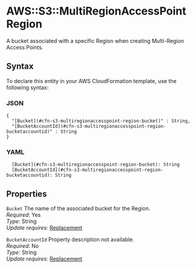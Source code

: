 # AWS::S3::MultiRegionAccessPoint Region<a name="aws-properties-s3-multiregionaccesspoint-region"></a>

A bucket associated with a specific Region when creating Multi\-Region Access Points\.

## Syntax<a name="aws-properties-s3-multiregionaccesspoint-region-syntax"></a>

To declare this entity in your AWS CloudFormation template, use the following syntax:

### JSON<a name="aws-properties-s3-multiregionaccesspoint-region-syntax.json"></a>

```
{
  "[Bucket](#cfn-s3-multiregionaccesspoint-region-bucket)" : String,
  "[BucketAccountId](#cfn-s3-multiregionaccesspoint-region-bucketaccountid)" : String
}
```

### YAML<a name="aws-properties-s3-multiregionaccesspoint-region-syntax.yaml"></a>

```
  [Bucket](#cfn-s3-multiregionaccesspoint-region-bucket): String
  [BucketAccountId](#cfn-s3-multiregionaccesspoint-region-bucketaccountid): String
```

## Properties<a name="aws-properties-s3-multiregionaccesspoint-region-properties"></a>

`Bucket`  <a name="cfn-s3-multiregionaccesspoint-region-bucket"></a>
The name of the associated bucket for the Region\.  
*Required*: Yes  
*Type*: String  
*Update requires*: [Replacement](https://docs.aws.amazon.com/AWSCloudFormation/latest/UserGuide/using-cfn-updating-stacks-update-behaviors.html#update-replacement)

`BucketAccountId`  <a name="cfn-s3-multiregionaccesspoint-region-bucketaccountid"></a>
Property description not available\.  
*Required*: No  
*Type*: String  
*Update requires*: [Replacement](https://docs.aws.amazon.com/AWSCloudFormation/latest/UserGuide/using-cfn-updating-stacks-update-behaviors.html#update-replacement)